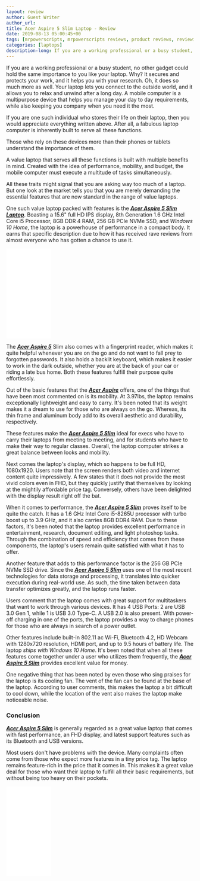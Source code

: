 ```yaml
---
layout: review
author: Guest Writer
author_url: 
title: Acer Aspire 5 Slim Laptop - Review
date: 2019-08-13 05:00:45+00
tags: [mrpowerscripts, mrpowerscripts reviews, product reviews, reviewing amazon products, amazon product]
categories: [laptops]
description-long: If you are a working professional or a busy student, no other gadget could hold the same importance to you like your laptop. Why? It secures and protects your work, and it helps you with your research. Oh, it does so much more as well. Your laptop lets you connect to the outside world, and it allows you to relax and unwind after a long day. A mobile computer is a multipurpose device that helps you manage your day to day requirements, while also keeping you company when you need it the most. If you are one such individual who stores their life on their laptop, then you would appreciate everything written above. After all, a fabulous laptop computer is inherently built to serve all these functions. 
---
```


If you are a working professional or a busy student, no other gadget could hold the same importance to you like your laptop. Why? It secures and protects your work, and it helps you with your research. Oh, it does so much more as well. Your laptop lets you connect to the outside world, and it allows you to relax and unwind after a long day. A mobile computer is a multipurpose device that helps you manage your day to day requirements, while also keeping you company when you need it the most.
 
If you are one such individual who stores their life on their laptop, then you would appreciate everything written above. After all, a fabulous laptop computer is inherently built to serve all these functions. 

Those who rely on these devices more than their phones or tablets understand the importance of them.
 
A value laptop that serves all these functions is built with multiple benefits in mind. Created with the idea of performance, mobility, and budget, the mobile computer must execute a multitude of tasks simultaneously.
 
All these traits might signal that you are asking way too much of a laptop. But one look at the market tells you that you are merely demanding the essential features that are now standard in the range of value laptops.
 
One such value laptop packed with features is the [***Acer Aspire 5 Slim Laptop***](https://www.amazon.com/dp/B07RF2123Z/ref=as_li_ss_tl?pf_rd_m=ATVPDKIKX0DER&pf_rd_s=merchandised-search-top-3&pf_rd_r=TC27QR8J79JQEXEHC0MD&pf_rd_t=101&pf_rd_p=6814c7b9-5072-4a55-95fd-923eea987e8d&pf_rd_i=12691228011&linkCode=ll1&tag=mrpowerscript-20&linkId=53402d62ff3154dc12450f6856f4905a&language=en_US). Boasting a 15.6" full HD IPS display, 8th Generation 1.6 GHz Intel Core i5 Processor, 8GB DDR 4 RAM, 256 GB PCIe NVMe SSD, and *Windows 10 Home*, the laptop is a powerhouse of performance in a compact body. It earns that specific description due to how it has received rave reviews from almost everyone who has gotten a chance to use it.

<iframe style="width:120px;height:240px;" marginwidth="0" marginheight="0" scrolling="no" frameborder="0" src="//ws-na.amazon-adsystem.com/widgets/q?ServiceVersion=20070822&OneJS=1&Operation=GetAdHtml&MarketPlace=US&source=ss&ref=as_ss_li_til&ad_type=product_link&tracking_id=mrpowerscript-20&language=en_US&marketplace=amazon&region=US&placement=B07RF2123Z&asins=B07RF2123Z&linkId=ce2b1e308cb69cab25005103405cbee6&show_border=true&link_opens_in_new_window=true"></iframe>
 
The [***Acer Aspire 5***](https://www.amazon.com/dp/B07RF2123Z/ref=as_li_ss_tl?pf_rd_m=ATVPDKIKX0DER&pf_rd_s=merchandised-search-top-3&pf_rd_r=TC27QR8J79JQEXEHC0MD&pf_rd_t=101&pf_rd_p=6814c7b9-5072-4a55-95fd-923eea987e8d&pf_rd_i=12691228011&linkCode=ll1&tag=mrpowerscript-20&linkId=53402d62ff3154dc12450f6856f4905a&language=en_US) Slim also comes with a fingerprint reader, which makes it quite helpful whenever you are on the go and do not want to fall prey to forgotten passwords. It also holds a backlit keyboard, which makes it easier to work in the dark outside, whether you are at the back of your car or riding a late bus home. Both these features fulfill their purpose quite effortlessly.
 
Out of the basic features that the [***Acer Aspire***](https://www.amazon.com/dp/B07RF2123Z/ref=as_li_ss_tl?pf_rd_m=ATVPDKIKX0DER&pf_rd_s=merchandised-search-top-3&pf_rd_r=TC27QR8J79JQEXEHC0MD&pf_rd_t=101&pf_rd_p=6814c7b9-5072-4a55-95fd-923eea987e8d&pf_rd_i=12691228011&linkCode=ll1&tag=mrpowerscript-20&linkId=53402d62ff3154dc12450f6856f4905a&language=en_US) offers, one of the things that have been most commented on is its mobility. At 3.97lbs, the laptop remains exceptionally lightweight and easy to carry. It's been noted that its weight makes it a dream to use for those who are always on the go. Whereas, its thin frame and aluminum body add to its overall aesthetic and durability, respectively.
 
These features make the [***Acer Aspire 5 Slim***](https://www.amazon.com/dp/B07RF2123Z/ref=as_li_ss_tl?pf_rd_m=ATVPDKIKX0DER&pf_rd_s=merchandised-search-top-3&pf_rd_r=TC27QR8J79JQEXEHC0MD&pf_rd_t=101&pf_rd_p=6814c7b9-5072-4a55-95fd-923eea987e8d&pf_rd_i=12691228011&linkCode=ll1&tag=mrpowerscript-20&linkId=53402d62ff3154dc12450f6856f4905a&language=en_US) ideal for execs who have to carry their laptops from meeting to meeting, and for students who have to make their way to regular classes. Overall, the laptop computer strikes a great balance between looks and mobility.
 
Next comes the laptop's display, which so happens to be full HD, 1080x1920. Users note that the screen renders both video and internet content quite impressively. A few states that it does not provide the most vivid colors even in FHD, but they quickly justify that themselves by looking at the mightily affordable price tag. Conversely, others have been delighted with the display result right off the bat.
 
When it comes to performance, the [***Acer Aspire 5 Slim***](https://www.amazon.com/dp/B07RF2123Z/ref=as_li_ss_tl?pf_rd_m=ATVPDKIKX0DER&pf_rd_s=merchandised-search-top-3&pf_rd_r=TC27QR8J79JQEXEHC0MD&pf_rd_t=101&pf_rd_p=6814c7b9-5072-4a55-95fd-923eea987e8d&pf_rd_i=12691228011&linkCode=ll1&tag=mrpowerscript-20&linkId=53402d62ff3154dc12450f6856f4905a&language=en_US) proves itself to be quite the catch. It has a 1.6 GHz Intel Core i5-8265U processor with turbo boost up to 3.9 GHz, and it also carries 8GB DDR4 RAM. Due to these factors, it's been noted that the laptop provides excellent performance in entertainment, research, document editing, and light photoshop tasks. Through the combination of speed and efficiency that comes from these components, the laptop's users remain quite satisfied with what it has to offer.
 
Another feature that adds to this performance factor is the 256 GB PCIe NVMe SSD drive. Since the [***Acer Aspire 5 Slim***](https://www.amazon.com/dp/B07RF2123Z/ref=as_li_ss_tl?pf_rd_m=ATVPDKIKX0DER&pf_rd_s=merchandised-search-top-3&pf_rd_r=TC27QR8J79JQEXEHC0MD&pf_rd_t=101&pf_rd_p=6814c7b9-5072-4a55-95fd-923eea987e8d&pf_rd_i=12691228011&linkCode=ll1&tag=mrpowerscript-20&linkId=53402d62ff3154dc12450f6856f4905a&language=en_US) uses one of the most recent technologies for data storage and processing, it translates into quicker execution during real-world use. As such, the time taken between data transfer optimizes greatly, and the laptop runs faster.
 
Users comment that the laptop comes with great support for multitaskers that want to work through various devices. It has 4 USB Ports: 2 are USB 3.0 Gen 1, while 1 is USB 3.0 Type-C. A USB 2.0 is also present. With power-off charging in one of the ports, the laptop provides a way to charge phones for those who are always in search of a power outlet.
 
Other features include built-in 802.11 ac Wi-Fi, Bluetooth 4.2, HD Webcam with 1280x720 resolution, HDMI port, and up to 9.5 hours of battery life. The laptop *ships with Windows 10 Home*. It's been noted that when all these features come together under a user who utilizes them frequently, the [***Acer Aspire 5 Slim***](https://www.amazon.com/dp/B07RF2123Z/ref=as_li_ss_tl?pf_rd_m=ATVPDKIKX0DER&pf_rd_s=merchandised-search-top-3&pf_rd_r=TC27QR8J79JQEXEHC0MD&pf_rd_t=101&pf_rd_p=6814c7b9-5072-4a55-95fd-923eea987e8d&pf_rd_i=12691228011&linkCode=ll1&tag=mrpowerscript-20&linkId=53402d62ff3154dc12450f6856f4905a&language=en_US) provides excellent value for money.
 
One negative thing that has been noted by even those who sing praises for the laptop is its cooling fan. The vent of the fan can be found at the base of the laptop. According to user comments, this makes the laptop a bit difficult to cool down, while the location of the vent also makes the laptop make noticeable noise.
 
### Conclusion

[***Acer Aspire 5 Slim***](https://www.amazon.com/dp/B07RF2123Z/ref=as_li_ss_tl?pf_rd_m=ATVPDKIKX0DER&pf_rd_s=merchandised-search-top-3&pf_rd_r=TC27QR8J79JQEXEHC0MD&pf_rd_t=101&pf_rd_p=6814c7b9-5072-4a55-95fd-923eea987e8d&pf_rd_i=12691228011&linkCode=ll1&tag=mrpowerscript-20&linkId=53402d62ff3154dc12450f6856f4905a&language=en_US) is generally regarded as a great value laptop that comes with fast performance, an FHD display, and latest support features such as its Bluetooth and USB versions.
 
Most users don't have problems with the device. Many complaints often come from those who expect more features in a tiny price tag. The laptop remains feature-rich in the price that it comes in. This makes it a great value deal for those who want their laptop to fulfill all their basic requirements, but without being too heavy on their pockets.

<iframe style="width:120px;height:240px;" marginwidth="0" marginheight="0" scrolling="no" frameborder="0" src="//ws-na.amazon-adsystem.com/widgets/q?ServiceVersion=20070822&OneJS=1&Operation=GetAdHtml&MarketPlace=US&source=ss&ref=as_ss_li_til&ad_type=product_link&tracking_id=mrpowerscript-20&language=en_US&marketplace=amazon&region=US&placement=B07RF2123Z&asins=B07RF2123Z&linkId=ce2b1e308cb69cab25005103405cbee6&show_border=true&link_opens_in_new_window=true"></iframe>
